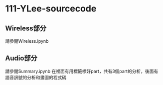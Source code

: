 # 111-YLee-sourcecode
## Wireless部分
請參閱Wireless.ipynb

## Audio部分
請參閱Summary.ipynb
在裡面有用標籤標好part，共有3個part的分析，後面有語音訊號的分析和畫圖的程式碼